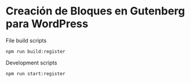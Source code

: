 # Creación de Bloques en Gutenberg para WordPress

File build scripts
 ```shell
 npm run build:register
 ```
 
 Development scripts
 ```shell
 npm run start:register
 ```
